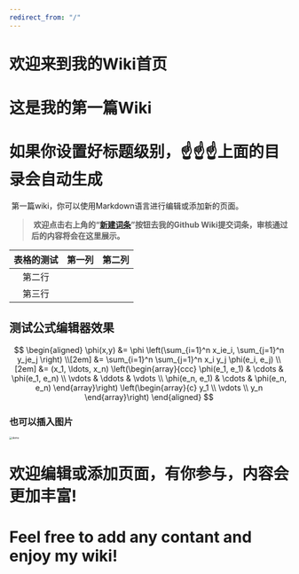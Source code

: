 ```yaml
---
redirect_from: "/"
---
```


# 欢迎来到我的Wiki首页

# 这是我的第一篇Wiki

# 如果你设置好标题级别，☝☝☝上面的目录会自动生成

​		第一篇wiki，你可以使用Markdown语言进行编辑或添加新的页面。

> ​		**欢迎点击右上角的“[新建词条](https://github.com/hhh910103/wiki/wiki/_new)”按钮去我的Github Wiki提交词条，审核通过后的内容将会在这里展示。**

| 表格的测试 | 第一列 | 第二列 |
| :--------: | :----: | :----: |
|   第二行   |        |        |
|   第三行   |        |        |



## 测试公式编辑器效果


$$
\begin{aligned}
  \phi(x,y) &= \phi \left(\sum_{i=1}^n x_ie_i, \sum_{j=1}^n y_je_j \right) \\[2em]
            &= \sum_{i=1}^n \sum_{j=1}^n x_i y_j \phi(e_i, e_j)            \\[2em]
            &= (x_1, \ldots, x_n)
               \left(\begin{array}{ccc}
                 \phi(e_1, e_1)  & \cdots & \phi(e_1, e_n) \\
                 \vdots          & \ddots & \vdots         \\
                 \phi(e_n, e_1)  & \cdots & \phi(e_n, e_n)
               \end{array}\right)
               \left(\begin{array}{c}
                 y_1    \\
                 \vdots \\
                 y_n
               \end{array}\right)
\end{aligned}
$$





### 也可以插入图片

<img src="/wiki/assets/images/demo.png" alt="demo" style="zoom:33%;" />

# 欢迎编辑或添加页面，有你参与，内容会更加丰富!

# Feel free to add any contant and enjoy my wiki!
